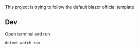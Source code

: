 This project is trying to follow the default blazor official template


## Dev

Open terminal and run
    
    dotnet watch run
